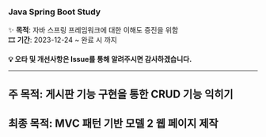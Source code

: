 ### Java Spring Boot Study
✨ **목적**: 자바 스프링 프레임워크에 대한 이해도 증진을 위함<br>
🎞 **기간**: 2023-12-24 ~ 완료 시 까지<br>

**💡 오타 및 개선사항은 Issue를 통해 알려주시면 감사하겠습니다.**

***

## 주 목적: 게시판 기능 구현을 통한 CRUD 기능 익히기
## 최종 목적: MVC 패턴 기반 모델 2 웹 페이지 제작 
